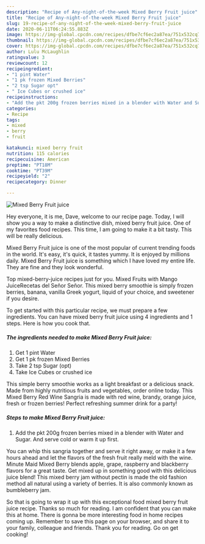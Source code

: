 ```yaml
---
description: "Recipe of Any-night-of-the-week Mixed Berry Fruit juice"
title: "Recipe of Any-night-of-the-week Mixed Berry Fruit juice"
slug: 19-recipe-of-any-night-of-the-week-mixed-berry-fruit-juice
date: 2020-06-11T06:24:55.883Z
image: https://img-global.cpcdn.com/recipes/dfbe7cf6ec2a87ea/751x532cq70/mixed-berry-fruit-juice-recipe-main-photo.jpg
thumbnail: https://img-global.cpcdn.com/recipes/dfbe7cf6ec2a87ea/751x532cq70/mixed-berry-fruit-juice-recipe-main-photo.jpg
cover: https://img-global.cpcdn.com/recipes/dfbe7cf6ec2a87ea/751x532cq70/mixed-berry-fruit-juice-recipe-main-photo.jpg
author: Lulu McLaughlin
ratingvalue: 3
reviewcount: 12
recipeingredient:
- "1 pint Water"
- "1 pk frozen Mixed Berries"
- "2 tsp Sugar opt"
- " Ice Cubes or crushed ice"
recipeinstructions:
- "Add the pkt 200g frozen berries mixed in a blender with Water and Sugar. And serve cold or warm it up first."
categories:
- Recipe
tags:
- mixed
- berry
- fruit

katakunci: mixed berry fruit 
nutrition: 115 calories
recipecuisine: American
preptime: "PT18M"
cooktime: "PT39M"
recipeyield: "2"
recipecategory: Dinner

---
```



![Mixed Berry Fruit juice](https://img-global.cpcdn.com/recipes/dfbe7cf6ec2a87ea/751x532cq70/mixed-berry-fruit-juice-recipe-main-photo.jpg)

Hey everyone, it is me, Dave, welcome to our recipe page. Today, I will show you a way to make a distinctive dish, mixed berry fruit juice. One of my favorites food recipes. This time, I am going to make it a bit tasty. This will be really delicious.

Mixed Berry Fruit juice is one of the most popular of current trending foods in the world. It's easy, it's quick, it tastes yummy. It is enjoyed by millions daily. Mixed Berry Fruit juice is something which I have loved my entire life. They are fine and they look wonderful.

Top mixed-berry-juice recipes just for you. Mixed Fruits with Mango JuiceRecetas del Señor Señor. This mixed berry smoothie is simply frozen berries, banana, vanilla Greek yogurt, liquid of your choice, and sweetener if you desire.


To get started with this particular recipe, we must prepare a few ingredients. You can have mixed berry fruit juice using 4 ingredients and 1 steps. Here is how you cook that.

<!--inarticleads1-->

##### The ingredients needed to make Mixed Berry Fruit juice:

1. Get 1 pint Water
1. Get 1 pk frozen Mixed Berries
1. Take 2 tsp Sugar (opt)
1. Take  Ice Cubes or crushed ice


This simple berry smoothie works as a light breakfast or a delicious snack. Made from highly nutritious fruits and vegetables, order online today. This Mixed Berry Red Wine Sangria is made with red wine, brandy, orange juice, fresh or frozen berries! Perfect refreshing summer drink for a party! 

<!--inarticleads2-->

##### Steps to make Mixed Berry Fruit juice:

1. Add the pkt 200g frozen berries mixed in a blender with Water and Sugar. And serve cold or warm it up first.


You can whip this sangria together and serve it right away, or make it a few hours ahead and let the flavors of the fresh fruit really meld with the wine. Minute Maid Mixed Berry blends apple, grape, raspberry and blackberry flavors for a great taste. Get mixed up in something good with this delicious juice blend! This mixed berry jam without pectin is made the old fashion method all natural using a variety of berries. It is also commonly known as bumbleberry jam. 

So that is going to wrap it up with this exceptional food mixed berry fruit juice recipe. Thanks so much for reading. I am confident that you can make this at home. There is gonna be more interesting food in home recipes coming up. Remember to save this page on your browser, and share it to your family, colleague and friends. Thank you for reading. Go on get cooking!
